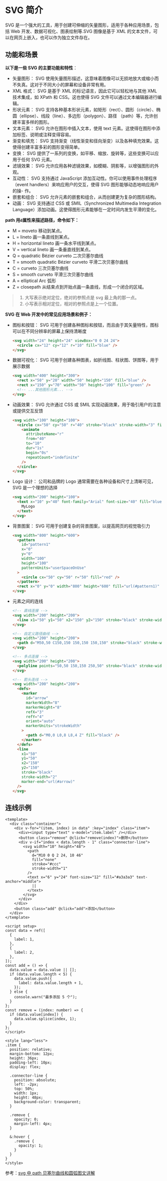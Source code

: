 # SVG 简介

SVG 是一个强大的工具，用于创建可伸缩的矢量图形，适用于各种应用场景，包括 Web 开发、数据可视化、图表绘制等.SVG 图像是基于 XML 的文本文件，可以在网页上嵌入，也可以作为独立文件存在。

## 功能和场景

**以下是一些 SVG 的主要功能和特性**：

- 矢量图形： SVG 使用矢量图形描述，这意味着图像可以无损地放大或缩小而不失真。这对于不同大小的屏幕和设备非常有用。
- XML 格式： SVG 是基于 XML 的标记语言，因此它可以轻松地与其他 XML 技术集成，如 XPath 和 CSS。这也使得 SVG 文件可以通过文本编辑器进行编辑。
- 形状元素： SVG 支持各种基本形状元素，如矩形（rect）、圆形（circle）、椭圆（ellipse）、线段（line）、多边形（polygon）、路径 （path）等，允许创建丰富多样的图形。
- 文本元素： SVG 允许在图形中插入文本，使用 text 元素。这使得在图形中添加标签、说明或注释变得容易。
- 渐变和填充： SVG 支持渐变（线性渐变和径向渐变）以及各种填充效果。这使得创建丰富多彩的图形变得简单。
- 变换： SVG 提供了一系列的变换，如平移、缩放、旋转等，这些变换可以应用于任何 SVG 元素。
- 滤镜效果： SVG 允许应用各种滤镜效果，如模糊、阴影等，以增强图形的外观。
- 互动性： SVG 支持通过 JavaScript 添加互动性。你可以使用事件处理程序（event handlers）来响应用户的交互，使得 SVG 图形能够动态地响应用户的操- 作。
- 嵌套和组合： SVG 允许元素的嵌套和组合，从而创建更为复杂的图形结构。
- 动画： SVG 支持通过 CSS 或 SMIL（Synchronized Multimedia Integration Language）添加动画。这使得图形元素能够在一定时间内发生平滑的变化。

**path 用`d`属性来描述路径，命令如下：**

- M = moveto 移动到某点。
- L = lineto 画一条直线到某点。
- H = horizontal lineto 画一条水平线到某点。
- V = vertical lineto 画一条垂直线到某点。
- Q = quadratic Bézier curveto 二次贝塞尔曲线
- T = smooth quadratic Bézier curveto 平滑二次贝塞尔曲线
- C = curveto 三次贝塞尔曲线
- S = smooth curveto 平滑三次贝塞尔曲线
- A = elliptical Arc 弧形
- Z = closepath 从结束点到开始点画一条直线，形成一个闭合的区域。

> 1. 大写表示绝对定位，绝对的参照点是 svg 最上角的那一点。
> 2. 小写表示相对定位，相对的参照点是上一个位置。

**SVG 在 Web 开发中的常见应用场景和例子：**

- 图标和按钮： SVG 可用于创建各种图标和按钮，而且由于其矢量特性，图标可以在不同分辨率的屏幕上保持清晰度

  ```html
  <svg width="24" height="24" viewBox="0 0 24 24">
    <circle cx="12" cy="12" r="10" fill="blue" />
  </svg>
  ```

- 数据可视化： SVG 可用于创建各种图表，如折线图、柱状图、饼图等，用于展示数据

  ```html
  <svg width="400" height="300">
    <rect x="50" y="20" width="50" height="150" fill="blue" />
    <rect x="150" y="70" width="50" height="100" fill="green" />
    <!-- ...其他图形元素... -->
  </svg>
  ```

- 动画效果： SVG 允许通过 CSS 或 SMIL 实现动画效果，用于吸引用户的注意或提供交互反馈

  ```html
  <svg width="100" height="100">
    <circle cx="50" cy="50" r="40" stroke="black" stroke-width="3" fill="red">
      <animate
        attributeName="r"
        from="40"
        to="10"
        dur="1s"
        begin="0s"
        repeatCount="indefinite"
      />
    </circle>
  </svg>
  ```

- Logo 设计： 公司和品牌的 Logo 通常需要在各种设备和尺寸上清晰可见，SVG 是一个理想的选择

  ```html
  <svg width="200" height="100">
    <text x="10" y="40" font-family="Arial" font-size="40" fill="blue">
      MyLogo
    </text>
  </svg>
  ```

- 背景图案： SVG 可用于创建复杂的背景图案，以提高网页的视觉吸引力

  ```html
  <svg width="800" height="600">
    <pattern
      id="pattern1"
      x="0"
      y="0"
      width="100"
      height="100"
      patternUnits="userSpaceOnUse"
    >
      <circle cx="50" cy="50" r="50" fill="red" />
    </pattern>
    <rect x="0" y="0" width="800" height="600" fill="url(#pattern1)" />
  </svg>
  ```

- 元素之间的连线

  ```html
  <!-- 直线连接 -->
  <svg width="200" height="200">
    <line x1="50" y1="50" x2="150" y2="150" stroke="black" stroke-width="2" />
  </svg>

  <!-- 自定义路径曲线 -->
  <svg width="200" height="200">
    <path d="M50,50 C150,150 150,150 150,150" stroke="black" stroke-width="2" />
  </svg>

  <!-- 多点连接 -->
  <svg width="200" height="200">
    <polyline points="50,50 150,150 250,50" stroke="black" stroke-width="2" />
  </svg>

  <!-- 箭头连线 -->
  <svg width="200" height="200">
    <defs>
      <marker
        id="arrow"
        markerWidth="8"
        markerHeight="8"
        refX="3"
        refY="4"
        orient="auto"
        markerUnits="strokeWidth"
      >
        <path d="M0,0 L0,8 L8,4 Z" fill="black" />
      </marker>
    </defs>
    <line
      x1="50"
      y1="50"
      x2="150"
      y2="150"
      stroke="black"
      stroke-width="2"
      marker-end="url(#arrow)"
    />
  </svg>
  ```

## 连线示例

```vue
<template>
  <div class="container">
    <div v-for="(item, index) in data" :key="index" class="item">
      <div><input type="text" v-model="item.label" /></div>
      <button class="remove" @click="remove(index)">删除</button>
      <div v-if="index < data.length - 1" class="connector-line">
        <svg width="10" height="48">
          <path
            d="M10 0 Q 2 24, 10 46"
            fill="none"
            stroke="#ccc"
            stroke-width="1"
          />
          <text x="6" y="24" font-size="12" fill="#a3a3a3" text-anchor="middle">
            ||
          </text>
        </svg>
      </div>
    </div>
    <button class="add" @click="add">添加</button>
  </div>
</template>

<script setup>
const data = ref([
  {
    label: 1,
  },
  {
    label: 2,
  },
]);
const add = () => {
  data.value = data.value || [];
  if (data.value.length < 5) {
    data.value.push({
      label: data.value.length + 1,
    });
  } else {
    console.warn("最多添加 5 个");
  }
};
const remove = (index: number) => {
  if (data.value[index]) {
    data.value.splice(index, 1);
  }
};
</script>

<style lang="less">
.item {
  position: relative;
  margin-bottom: 12px;
  height: 36px;
  padding-left: 10px;
  display: flex;

  .connector-line {
    position: absolute;
    left: -2px;
    top: 50%;
    width: 1px;
    height: 48px;
    background-color: transparent;
  }

  .remove {
    opacity: 0;
    margin-left: 4px;
  }

  &:hover {
    .remove {
      opacity: 1;
    }
  }
}
</style>
```

参考：[svg 中 path 贝塞尔曲线和圆弧图文详解](https://juejin.cn/post/7018952717343129607)

